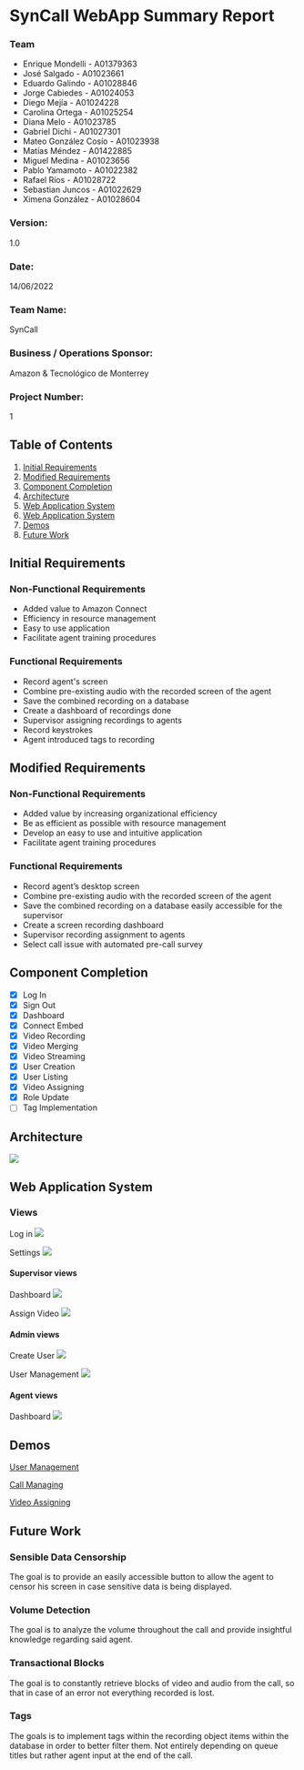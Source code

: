 # SynCall WebApp Summary Report

### Team

- Enrique Mondelli - A01379363
- José Salgado - A01023661
- Eduardo Galindo - A01028846
- Jorge Cabiedes - A01024053
- Diego Mejía - A01024228
- Carolina Ortega - A01025254
- Diana Melo - A01023785
- Gabriel Dichi - A01027301
- Mateo González Cosío - A01023938
- Matías Méndez - A01422885
- Miguel Medina - A01023656
- Pablo Yamamoto - A01022382
- Rafael Ríos - A01028722
- Sebastian Juncos - A01022629
- Ximena González - A01028604

### Version:
1.0

### Date:
14/06/2022

### Team Name:
SynCall

### Business / Operations Sponsor:
Amazon & Tecnológico de Monterrey

### Project Number:
1

## Table of Contents
1. [Initial Requirements](#initial-requirements)
2. [Modified Requirements](#modified-requirements)
3. [Component Completion](#component-completion)
4. [Architecture](#architecture)
5. [Web Application System](#web-application-system)
5. [Web Application System](#web-application-system)
6. [Demos](#demos)
7. [Future Work](#future-work)

## Initial Requirements

### Non-Functional Requirements
- Added value to Amazon Connect
- Efficiency in resource management
- Easy to use application
- Facilitate agent training procedures

### Functional Requirements
- Record agent's screen
- Combine pre-existing audio with the recorded screen of the agent
- Save the combined recording on a database
- Create a dashboard of recordings done
- Supervisor assigning recordings to agents
- Record keystrokes
- Agent introduced tags to recording

## Modified Requirements 

### Non-Functional Requirements
- Added value by increasing organizational efficiency
- Be as efficient as possible with resource management
- Develop an easy to use and intuitive application
- Facilitate agent training procedures

### Functional Requirements
- Record agent’s desktop screen
- Combine pre-existing audio with the recorded screen of the agent
- Save the combined recording on a database easily accessible for the supervisor
- Create a screen recording dashboard
- Supervisor recording assignment to agents
- Select call issue with automated pre-call survey

## Component Completion
- [x] Log In
- [x] Sign Out
- [x] Dashboard
- [x] Connect Embed
- [x] Video Recording
- [x] Video Merging
- [x] Video Streaming
- [x] User Creation
- [x] User Listing
- [x] Video Assigning
- [x] Role Update
- [ ] Tag Implementation

## Architecture
![](https://i.imgur.com/fpOmWcu.png)

## Web Application System

### Views

Log in
![](https://i.imgur.com/Q7sCsev.png)

Settings
![](https://i.imgur.com/0KJleI8.png)


#### Supervisor views

Dashboard
![](https://i.imgur.com/4myCvs9.png)

Assign Video
![](https://i.imgur.com/iJYZl0y.png)

#### Admin views

Create User
![](https://i.imgur.com/8Eet5lX.png)


User Management
![](https://i.imgur.com/YikqkYY.png)

#### Agent views

Dashboard
![](https://i.imgur.com/erVsl2N.png)

## Demos

<a href="https://drive.google.com/file/d/1cNKyqlQQj3csztVfbfKqxpJq0UAEpDeV/view?usp=sharing">User Management</a>

<a href="https://drive.google.com/file/d/1sFs_23dNd9ixfLaHdUI55jtSUPP_Mlp6/view?usp=sharing">Call Managing<a/>

<a href="https://drive.google.com/file/d/1yvtLj37n4MS7SOzY_mKjxlxsbiSwWdzu/view?usp=sharing">Video Assigning<a/>

## Future Work

### Sensible Data Censorship
The goal is to provide an easily accessible button to allow the agent to censor his screen in case sensitive data is being displayed.

### Volume Detection
The goal is to analyze the volume throughout the call and provide insightful knowledge regarding said agent.

### Transactional Blocks
The goal is to constantly retrieve blocks of video and audio from the call, so that in case of an error not everything recorded is lost.

### Tags
The goals is to implement tags within the recording object items within the database in order to better filter them. Not entirely depending on queue titles but rather agent input at the end of the call.